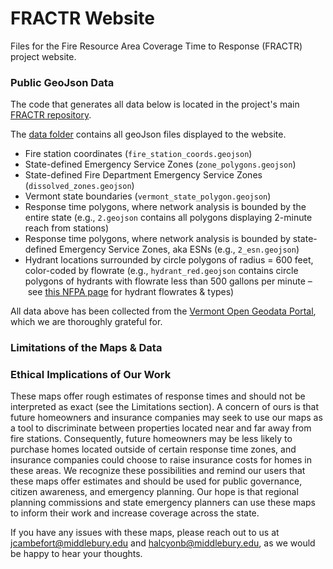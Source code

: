 # FRACTR Website

Files for the Fire Resource Area Coverage Time to Response (FRACTR) project website.

### Public GeoJson Data

The code that generates all data below is located in the project's main [FRACTR repository](https://github.com/This-blank-Is-On-Fire/FRACTR).

The [data folder](https://github.com/This-blank-Is-On-Fire/Website/tree/master/data) contains all geoJson files displayed to the website.
 - Fire station coordinates (`fire_station_coords.geojson`)
 - State-defined Emergency Service Zones (`zone_polygons.geojson`)
 - State-defined Fire Department Emergency Service Zones (`dissolved_zones.geojson`)
 - Vermont state boundaries (`vermont_state_polygon.geojson`)
 - Response time polygons, where network analysis is bounded by the entire state (e.g., `2.geojson` contains all polygons displaying 2-minute reach from stations)
 - Response time polygons, where network analysis is bounded by state-defined Emergency Service Zones, aka ESNs (e.g., `2_esn.geojson`)
 - Hydrant locations surrounded by circle polygons of radius = 600 feet, color-coded by flowrate (e.g., `hydrant_red.geojson` contains circle polygons of hydrants with flowrate less than 500 gallons per minute – see [this NFPA page](https://www.soteriafiresa.com/fire-hydrant-colours/) for hydrant flowrates & types)

All data above has been collected from the [Vermont Open Geodata Portal](https://geodata.vermont.gov/), which we are thoroughly grateful for.

### Limitations of the Maps & Data



### Ethical Implications of Our Work
These maps offer rough estimates of response times and should not be interpreted as exact (see the Limitations section).
A concern of ours is that future homeowners and insurance companies may seek to use our maps as a tool to discriminate between properties located near and far away from fire stations. Consequently, future homeowners may be less likely to purchase homes located outside of certain response time zones, and insurance companies could choose to raise insurance costs for homes in 
these areas. We recognize these possibilities and remind our users that these maps offer estimates and should be used for public governance, citizen awareness, and emergency planning. Our hope is that regional planning commissions and state emergency planners can use these maps to inform their work and increase coverage across the state.

If you have any issues with these maps, please reach out to us at [jcambefort@middlebury.edu](mailto:jcambefort@middlebury.edu) and [halcyonb@middlebury.edu](mailto:halcyonb@middlebury.edu), as we would be happy to hear your thoughts.